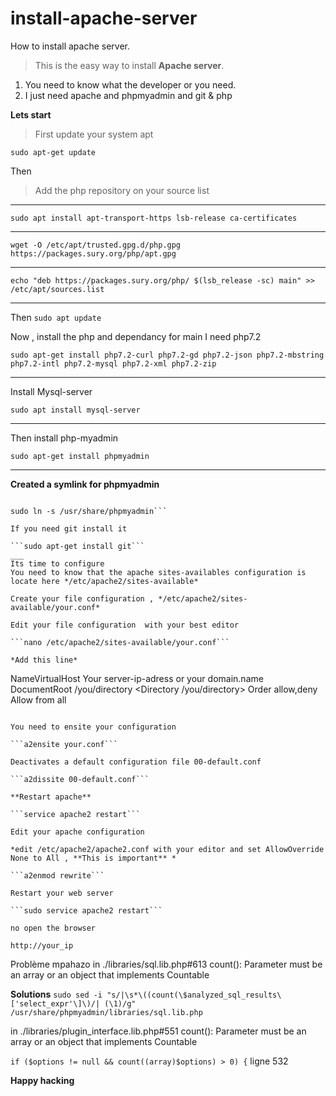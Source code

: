 # install-apache-server

How to install apache server.
> This is the easy way to install  **Apache server**.
1. You need to know what the developer or you need.
2. I just need apache and phpmyadmin and git & php

**Lets start**
> First update your system apt

```sudo apt-get update```

Then
> Add the php repository on your source list
___

```sudo apt install apt-transport-https lsb-release ca-certificates```
___
```wget -O /etc/apt/trusted.gpg.d/php.gpg https://packages.sury.org/php/apt.gpg```
___
```echo "deb https://packages.sury.org/php/ $(lsb_release -sc) main" >> /etc/apt/sources.list```
___
Then 
```sudo apt update```

Now , install the php and dependancy for main I need php7.2

```sudo apt-get install php7.2-curl php7.2-gd php7.2-json php7.2-mbstring php7.2-intl php7.2-mysql php7.2-xml php7.2-zip```
___
Install Mysql-server

```sudo apt install mysql-server```
___
Then install php-myadmin

```sudo apt-get install phpmyadmin```
___
**Created a symlink for phpmyadmin**

```cd /var/www/html/

sudo ln -s /usr/share/phpmyadmin```

If you need git install it

```sudo apt-get install git```
___
Its time to configure
You need to know that the apache sites-availables configuration is locate here */etc/apache2/sites-available*

Create your file configuration , */etc/apache2/sites-available/your.conf*

Edit your file configuration  with your best editor

```nano /etc/apache2/sites-available/your.conf```

*Add this line*

```
NameVirtualHost Your server-ip-adress or your domain.name
        <VirtualHost your ip adress:80>
        DocumentRoot /you/directory
        <Directory /you/directory>
                Order allow,deny
                Allow from all 
        </Directory>
</VirtualHost>
```

You need to ensite your configuration

```a2ensite your.conf```

Deactivates a default configuration file 00-default.conf

```a2dissite 00-default.conf```

**Restart apache**

```service apache2 restart```

Edit your apache configuration

*edit /etc/apache2/apache2.conf with your editor and set AllowOverride None to All , **This is important** *

```a2enmod rewrite```

Restart your web server

```sudo service apache2 restart```

no open the browser

http://your_ip

```
Problème mpahazo 
in ./libraries/sql.lib.php#613
 count(): Parameter must be an array or an object that implements Countable
 
 **Solutions**
 ```sudo sed -i "s/|\s*\((count(\$analyzed_sql_results\['select_expr'\]\)/| (\1)/g" /usr/share/phpmyadmin/libraries/sql.lib.php```
 
  in ./libraries/plugin_interface.lib.php#551
 count(): Parameter must be an array or an object that implements Countable
 
 ```if ($options != null && count((array)$options) > 0) {``` ligne 532

**Happy hacking**






